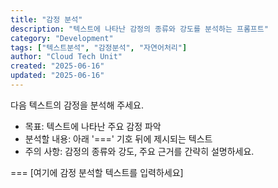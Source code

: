 ```yaml
---
title: "감정 분석"
description: "텍스트에 나타난 감정의 종류와 강도를 분석하는 프롬프트"
category: "Development"
tags: ["텍스트분석", "감정분석", "자연어처리"]
author: "Cloud Tech Unit"
created: "2025-06-16"
updated: "2025-06-16"
---
```


다음 텍스트의 감정을 분석해 주세요.

* 목표: 텍스트에 나타난 주요 감정 파악
* 분석할 내용: 아래 '===' 기호 뒤에 제시되는 텍스트
* 주의 사항: 감정의 종류와 강도, 주요 근거를 간략히 설명하세요.

===
[여기에 감정 분석할 텍스트를 입력하세요]
